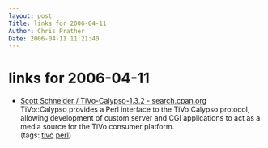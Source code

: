 ```yaml
---
layout: post
Title: links for 2006-04-11  
Author: Chris Prather
Date: 2006-04-11 11:21:40
---
```


# links for 2006-04-11
<ul class="delicious">
	<li>
		<div class="delicious-link"><a href="http://search.cpan.org/~sschneid/TiVo-Calypso-1.3.2/">Scott Schneider / TiVo-Calypso-1.3.2 - search.cpan.org</a></div>
		<div class="delicious-extended">TiVo::Calypso provides a Perl interface to the TiVo Calypso protocol, allowing development of custom server and CGI applications to act as a media source for the TiVo consumer platform.</div>
		<div class="delicious-tags">(tags: <a href="http://del.icio.us/perigrin/tivo">tivo</a> <a href="http://del.icio.us/perigrin/perl">perl</a>)</div>
	</li>
</ul>

